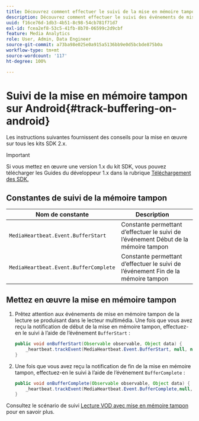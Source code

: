 ```yaml
---
title: Découvrez comment effectuer le suivi de la mise en mémoire tampon sur Android
description: Découvrez comment effectuer le suivi des événements de mise en mémoire tampon sur Android.
uuid: f16ce76d-1db3-4b51-8c98-54cb781f71d7
exl-id: fcea2ef8-53c5-41fb-8b70-06599c2d9cbf
feature: Media Analytics
role: User, Admin, Data Engineer
source-git-commit: a73ba98e025e0a915a5136bb9e0d5bcbde875b0a
workflow-type: tm+mt
source-wordcount: '117'
ht-degree: 100%

---
```


# Suivi de la mise en mémoire tampon sur Android{#track-buffering-on-android}

Les instructions suivantes fournissent des conseils pour la mise en œuvre sur tous les kits SDK 2.x.

>[!IMPORTANT]
>Si vous mettez en œuvre une version 1.x du kit SDK, vous pouvez télécharger les Guides du développeur 1.x dans la rubrique [Téléchargement des SDK.](/help/getting-started/download-sdks.md)

## Constantes de suivi de la mémoire tampon

| Nom de constante | Description     |
|---|---|
| `MediaHeartbeat.Event.BufferStart` | Constante permettant d’effectuer le suivi de l’événement Début de la mémoire tampon |
| `MediaHeartbeat.Event.BufferComplete` | Constante permettant d’effectuer le suivi de l’événement Fin de la mémoire tampon |

## Mettez en œuvre la mise en mémoire tampon

1. Prêtez attention aux événements de mise en mémoire tampon de la lecture se produisant dans le lecteur multimédia. Une fois que vous avez reçu la notification de début de la mise en mémoire tampon, effectuez-en le suivi à l’aide de l’événement `BufferStart` :

   ```java
   public void onBufferStart(Observable observable, Object data) {  
       _heartbeat.trackEvent(MediaHeartbeat.Event.BufferStart, null, null);
   }
   ```

1. Une fois que vous avez reçu la notification de fin de la mise en mémoire tampon, effectuez-en le suivi à l’aide de l’événement `BufferComplete` :

   ```java
   public void onBufferComplete(Observable observable, Object data) {  
       _heartbeat.trackEvent(MediaHeartbeat.Event.BufferComplete,null, null);
   }
   ```

Consultez le scénario de suivi [Lecture VOD avec mise en mémoire tampon](/help/use-cases/tracking-scenarios/vod-buffering.md) pour en savoir plus.
